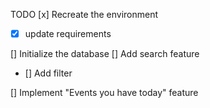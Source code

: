 TODO
[x] Recreate the environment

- [x] update requirements

[] Initialize the database
[] Add search feature

- [] Add filter

[] Implement "Events you have today" feature
